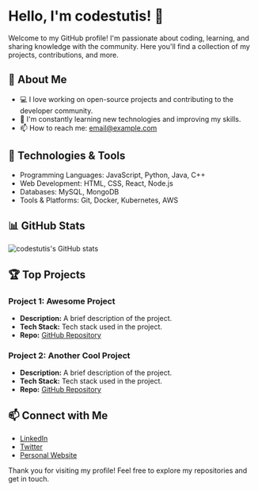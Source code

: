 # Hello, I'm codestutis! 👋

Welcome to my GitHub profile! I'm passionate about coding, learning, and sharing knowledge with the community. Here you'll find a collection of my projects, contributions, and more.

## 🚀 About Me

- 💻 I love working on open-source projects and contributing to the developer community.
- 🌱 I'm constantly learning new technologies and improving my skills.
- 📫 How to reach me: [email@example.com](mailto:email@example.com)

## 🔧 Technologies & Tools

- Programming Languages: JavaScript, Python, Java, C++
- Web Development: HTML, CSS, React, Node.js
- Databases: MySQL, MongoDB
- Tools & Platforms: Git, Docker, Kubernetes, AWS

## 📊 GitHub Stats

![codestutis's GitHub stats](https://github-readme-stats.vercel.app/api?username=codestutis&show_icons=true&theme=radical)

## 🏆 Top Projects

### Project 1: Awesome Project
- **Description:** A brief description of the project.
- **Tech Stack:** Tech stack used in the project.
- **Repo:** [GitHub Repository](https://github.com/codestutis/awesome-project)

### Project 2: Another Cool Project
- **Description:** A brief description of the project.
- **Tech Stack:** Tech stack used in the project.
- **Repo:** [GitHub Repository](https://github.com/codestutis/another-cool-project)

## 📫 Connect with Me

- [LinkedIn](https://www.linkedin.com/in/codestutis)
- [Twitter](https://twitter.com/codestutis)
- [Personal Website](https://www.codestutis.com)

Thank you for visiting my profile! Feel free to explore my repositories and get in touch.
